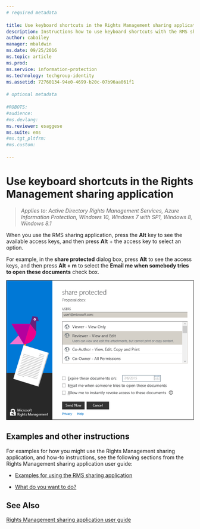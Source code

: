 ```yaml
---
# required metadata

title: Use keyboard shortcuts in the Rights Management sharing application | Azure Information Protection
description: Instructions how to use keyboard shortcuts with the RMS sharing application for Windows.
author: cabailey
manager: mbaldwin
ms.date: 09/25/2016
ms.topic: article
ms.prod:
ms.service: information-protection
ms.technology: techgroup-identity
ms.assetid: 72760134-94e0-4699-b20c-07b96aa061f1

# optional metadata

#ROBOTS:
#audience:
#ms.devlang:
ms.reviewer: esaggese
ms.suite: ems
#ms.tgt_pltfrm:
#ms.custom:

---
```


# Use keyboard shortcuts in the Rights Management sharing application

>*Applies to: Active Directory Rights Management Services, Azure Information Protection, Windows 10, Windows 7 with SP1, Windows 8, Windows 8.1*

When you use the RMS sharing application, press the **Alt** key to see the available access keys, and then press **Alt** + the access key to select an option.

For example, in the **share protected** dialog box, press **Alt** to see the access keys, and then press **Alt + m** to select the **Email me when somebody tries to open these documents** check box.

![RMS sharing application access keys](../media/ADRMS_MSRMSApp_AccessKeys.png)

## Examples and other instructions
For examples for how you might use the Rights Management sharing application, and how-to instructions, see the following sections from the Rights Management sharing application user guide:

-   [Examples for using the RMS sharing application](sharing-app-user-guide.md#examples-for-using-the-rms-sharing-application)

-   [What do you want to do?](sharing-app-user-guide.md#what-do-you-want-to-do)

## See Also
[Rights Management sharing application user guide](sharing-app-user-guide.md)
